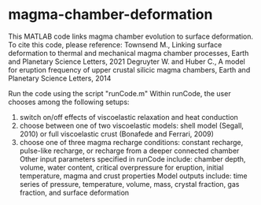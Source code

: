 # magma-chamber-deformation
This MATLAB code links magma chamber evolution to surface deformation. 
To cite this code, please reference: 
Townsend M., Linking surface deformation to thermal and mechanical magma chamber processes, Earth and Planetary Science Letters, 2021
Degruyter W. and Huber C., A model for eruption frequency of upper crustal silicic magma chambers, Earth and Planetary Science Letters, 2014

Run the code using the script "runCode.m"
Within runCode, the user chooses among the following setups: 
1. switch on/off effects of viscoelastic relaxation and heat conduction
2. choose between one of two viscoelastic models: shell model (Segall, 2010) or full viscoelastic crust (Bonafede and Ferrari, 2009)
3. choose one of three magma recharge conditions: constant recharge, pulse-like recharge, or recharge from a deeper connected chamber
Other input parameters specified in runCode include: chamber depth, volume, water content, critical overpressure for eruption, initial temperature, magma and crust properties
Model outputs include: time series of pressure, temperature, volume, mass, crystal fraction, gas fraction, and surface deformation

